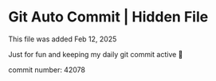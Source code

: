 # Git Auto Commit | Hidden File

This file was added Feb 12, 2025

Just for fun and keeping my daily git commit active 🤪

commit number: 42078

